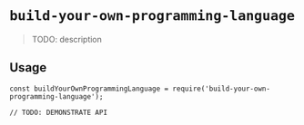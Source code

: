 # `build-your-own-programming-language`

> TODO: description

## Usage

```
const buildYourOwnProgrammingLanguage = require('build-your-own-programming-language');

// TODO: DEMONSTRATE API
```
